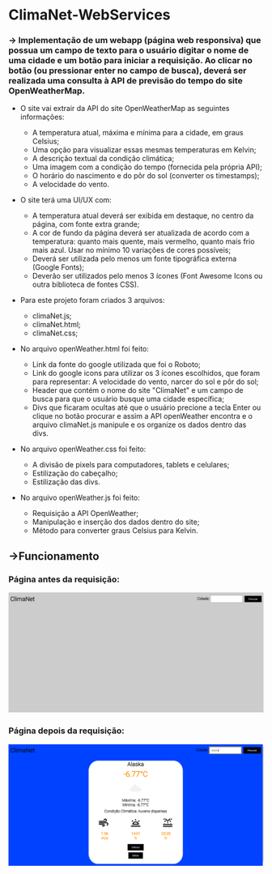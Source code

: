 # ClimaNet-WebServices
### -> Implementação de um webapp (página web responsiva) que possua um campo de texto para o usuário digitar o nome de uma cidade e um botão para iniciar a requisição. Ao clicar no botão (ou pressionar enter no campo de busca), deverá ser realizada uma consulta à API de previsão do tempo do site OpenWeatherMap.

- O site vai extrair da API do site OpenWeatherMap as seguintes informações:
  
  - A temperatura atual, máxima e mínima para a cidade, em graus Celsius;
  - Uma opção para visualizar essas mesmas temperaturas em Kelvin;
  - A descrição textual da condição climática;
  - Uma imagem com a condição do tempo (fornecida pela própria API);
  - O horário do nascimento e do pôr do sol (converter os timestamps);
  - A velocidade do vento.

- O site terá uma UI/UX com:
  -  A temperatura atual deverá ser exibida em destaque, no centro da página, com fonte extra grande;
  -  A cor de fundo da página deverá ser atualizada de acordo com a temperatura: quanto mais quente, mais vermelho, quanto mais frio mais azul. Usar no mínimo 10 variações de cores possíveis;
  -  Deverá ser utilizada pelo menos um fonte tipográfica externa (Google Fonts);
  -  Deverão ser utilizados pelo menos 3 ícones (Font Awesome Icons ou outra biblioteca de fontes CSS).

- Para este projeto foram criados 3 arquivos:
  - climaNet.js;
  - climaNet.html;
  - climaNet.css;

- No arquivo openWeather.html foi feito:
  - Link da fonte do google utilizada que foi o Roboto;
  - Link do google icons para utilizar os 3 ícones escolhidos, que foram para representar: A velocidade do vento, narcer do sol e pôr do sol;
  - Header que contém o nome do site "ClimaNet" e um campo de busca para que o usuário busque uma cidade específica;
  - Divs que ficaram ocultas até que o usuário precione a tecla Enter ou clique no botão procurar e assim a API openWeather
 encontra e o arquivo climaNet.js manipule e os organize os dados dentro das divs.

- No arquivo openWeather.css foi feito:
   - A divisão de pixels para computadores, tablets e celulares;
   - Estilização do cabeçalho;
   - Estilização das divs.

- No arquivo openWeather.js foi feito:
  - Requisição a API OpenWeather;
  - Manipulação e inserção dos dados dentro do site;
  - Método para converter graus Celsius para Kelvin.


## ->Funcionamento

### Página antes da requisição:
<img src="https://github.com/LeticiaKOSilva/ClimaNet-WebServices/blob/main/Imagens/climaNet.png" width = "900px">

### Página depois da requisição:
<img src="https://github.com/LeticiaKOSilva/ClimaNet-WebServices/blob/main/Imagens/climaNetResult.png" width = "900px">

  

